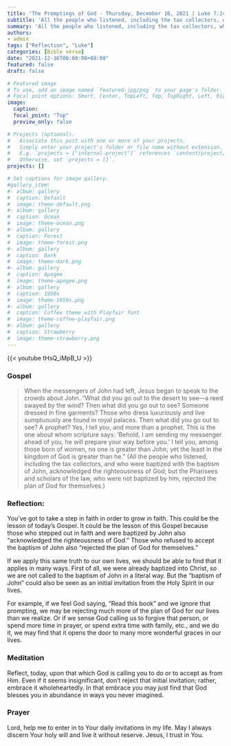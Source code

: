 ```yaml
---
title: 'The Promptings of God - Thursday, December 16, 2021 | Luke 7:24-30'
subtitle: 'All the people who listened, including the tax collectors, who were baptized with the baptism of John, acknowledged the righteousness of God; but the Pharisees and scholars of the law, who were not baptized by him, rejected the plan of God for themselves.'
summary: 'All the people who listened, including the tax collectors, who were baptized with the baptism of John, acknowledged the righteousness of God; but the Pharisees and scholars of the law, who were not baptized by him, rejected the plan of God for themselves.'
authors:
- admin
tags: ["Reflection", "Luke"]
categories: [Bible verse]
date: "2021-12-16T00:00:00+08:00"
featured: false
draft: false

# Featured image
# To use, add an image named `featured.jpg/png` to your page's folder.
# Focal point options: Smart, Center, TopLeft, Top, TopRight, Left, Right, BottomLeft, Bottom, BottomRight
image:
  caption:
  focal_point: "Top"
  preview_only: false

# Projects (optional).
#   Associate this post with one or more of your projects.
#   Simply enter your project's folder or file name without extension.
#   E.g. `projects = ["internal-project"]` references `content/project/deep-learning/index.md`.
#   Otherwise, set `projects = []`.
projects: []

# Set captions for image gallery.
#gallery_item:
#- album: gallery
#  caption: Default
#  image: theme-default.png
#- album: gallery
#  caption: Ocean
#  image: theme-ocean.png
#- album: gallery
#  caption: Forest
#  image: theme-forest.png
#- album: gallery
#  caption: Dark
#  image: theme-dark.png
#- album: gallery
#  caption: Apogee
#  image: theme-apogee.png
#- album: gallery
#  caption: 1950s
#  image: theme-1950s.png
#- album: gallery
#  caption: Coffee theme with Playfair font
#  image: theme-coffee-playfair.png
#- album: gallery
#  caption: Strawberry
#  image: theme-strawberry.png
---
```


{{< youtube tHsQ_iMpB_U >}}

### Gospel
> When the messengers of John had left, Jesus began to speak to the crowds about John. “What did you go out to the desert to see—a reed swayed by the wind? Then what did you go out to see? Someone dressed in fine garments? Those who dress luxuriously and live sumptuously are found in royal palaces. Then what did you go out to see? A prophet? Yes, I tell you, and more than a prophet. This is the one about whom scripture says: ‘Behold, I am sending my messenger ahead of you, he will prepare your way before you.’ I tell you, among those born of women, no one is greater than John; yet the least in the kingdom of God is greater than he.” (All the people who listened, including the tax collectors, and who were baptized with the baptism of John, acknowledged the righteousness of God; but the Pharisees and scholars of the law, who were not baptized by him, rejected the plan of God for themselves.)

### Reflection:
You’ve got to take a step in faith in order to grow in faith.  This could be the lesson of today’s Gospel.  It could be the lesson of this Gospel because those who stepped out in faith and were baptized by John also “acknowledged the righteousness of God.”  Those who refused to accept the baptism of John also “rejected the plan of God for themselves.”

If we apply this same truth to our own lives, we should be able to find that it applies in many ways.  First of all, we were already baptized into Christ, so we are not called to the baptism of John in a literal way.  But the “baptism of John” could also be seen as an initial invitation from the Holy Spirit in our lives.

For example, if we feel God saying, “Read this book” and we ignore that prompting, we may be rejecting much more of the plan of God for our lives than we realize.  Or if we sense God calling us to forgive that person, or spend more time in prayer, or spend extra time with family, etc., and we do it, we may find that it opens the door to many more wonderful graces in our lives.

### Meditation
Reflect, today, upon that which God is calling you to do or to accept as from Him.  Even if it seems insignificant, don’t reject that initial invitation; rather, embrace it wholeheartedly.  In that embrace you may just find that God blesses you in abundance in ways you never imagined.

### Prayer
Lord, help me to enter in to Your daily invitations in my life.  May I always discern Your holy will and live it without reserve.  Jesus, I trust in You.
